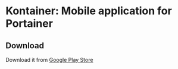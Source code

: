 # Kontainer: Mobile application for Portainer 

## Download

Download it from [Google Play Store](https://play.google.com/store/apps/details?id=com.devculi.kontainer)
